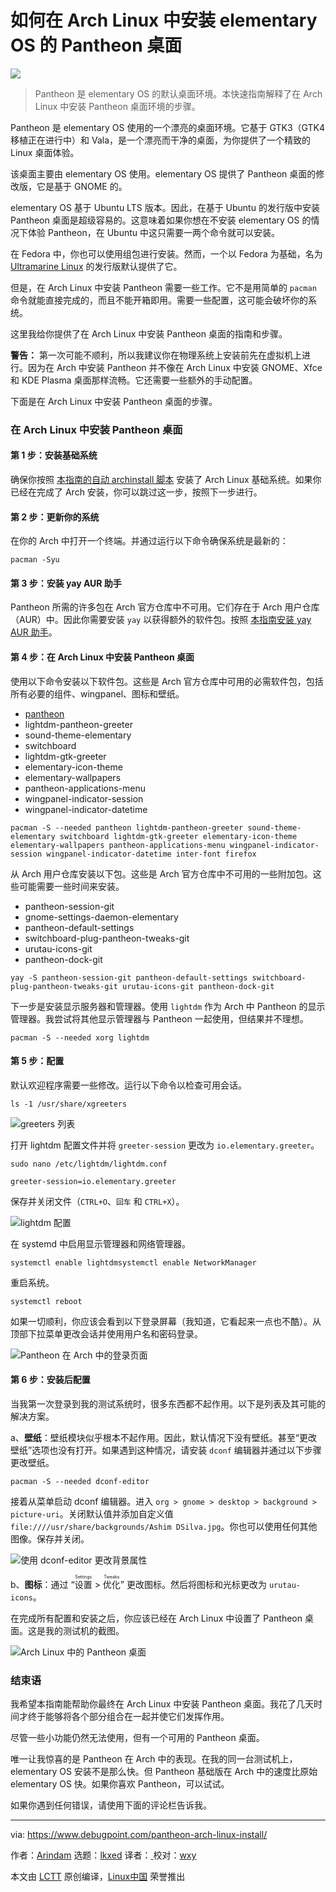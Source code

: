 [#]: subject: "How to Install Elementary OS’s Pantheon Desktop in Arch Linux"
[#]: via: "https://www.debugpoint.com/pantheon-arch-linux-install/"
[#]: author: "Arindam https://www.debugpoint.com/author/admin1/"
[#]: collector: "lkxed"
[#]: translator: "geekpi"
[#]: reviewer: "wxy"
[#]: publisher: "wxy"
[#]: url: "https://linux.cn/article-15293-1.html"

如何在 Arch Linux 中安装 elementary OS 的 Pantheon 桌面
======

![][0]

> Pantheon 是 elementary OS 的默认桌面环境。本快速指南解释了在 Arch Linux 中安装 Pantheon 桌面环境的步骤。

Pantheon 是 elementary OS 使用的一个漂亮的桌面环境。它基于 GTK3（GTK4 移植正在进行中）和 Vala，是一个漂亮而干净的桌面，为你提供了一个精致的 Linux 桌面体验。

该桌面主要由 elementary OS 使用。elementary OS 提供了 Pantheon 桌面的修改版，它是基于 GNOME 的。

elementary OS 基于 Ubuntu LTS 版本。因此，在基于 Ubuntu 的发行版中安装 Pantheon 桌面是超级容易的。这意味着如果你想在不安装 elementary OS 的情况下体验 Pantheon，在 Ubuntu 中这只需要一两个命令就可以安装。

在 Fedora 中，你也可以使用组包进行安装。然而，一个以 Fedora 为基础，名为 [Ultramarine Linux][1] 的发行版默认提供了它。

但是，在 Arch Linux 中安装 Pantheon 需要一些工作。它不是用简单的 `pacman` 命令就能直接完成的，而且不能开箱即用。需要一些配置，这可能会破坏你的系统。

这里我给你提供了在 Arch Linux 中安装 Pantheon 桌面的指南和步骤。

**警告：** 第一次可能不顺利，所以我建议你在物理系统上安装前先在虚拟机上进行。因为在 Arch 中安装 Pantheon 并不像在 Arch Linux 中安装 GNOME、Xfce 和 KDE Plasma 桌面那样流畅。它还需要一些额外的手动配置。

下面是在 Arch Linux 中安装 Pantheon 桌面的步骤。

### 在 Arch Linux 中安装 Pantheon 桌面

#### 第 1 步：安装基础系统

确保你按照 [本指南的自动 archinstall 脚本][2] 安装了 Arch Linux 基础系统。如果你已经在完成了 Arch 安装，你可以跳过这一步，按照下一步进行。

#### 第 2 步：更新你的系统

在你的 Arch 中打开一个终端。并通过运行以下命令确保系统是最新的：

```
pacman -Syu
```

#### 第 3 步：安装 yay AUR 助手

Pantheon 所需的许多包在 Arch 官方仓库中不可用。它们存在于 Arch 用户仓库（AUR）中。因此你需要安装 `yay` 以获得额外的软件包。按照 [本指南安装 yay AUR 助手][3]。

#### 第 4 步：在 Arch Linux 中安装 Pantheon 桌面

使用以下命令安装以下软件包。这些是 Arch 官方仓库中可用的必需软件包，包括所有必要的组件、wingpanel、图标和壁纸。

- [pantheon][4]
- lightdm-pantheon-greeter
- sound-theme-elementary
- switchboard
- lightdm-gtk-greeter
- elementary-icon-theme
- elementary-wallpapers
- pantheon-applications-menu
- wingpanel-indicator-session
- wingpanel-indicator-datetime

```
pacman -S --needed pantheon lightdm-pantheon-greeter sound-theme-elementary switchboard lightdm-gtk-greeter elementary-icon-theme elementary-wallpapers pantheon-applications-menu wingpanel-indicator-session wingpanel-indicator-datetime inter-font firefox
```

从 Arch 用户仓库安装以下包。这些是 Arch 官方仓库中不可用的一些附加包。这些可能需要一些时间来安装。

- pantheon-session-git
- gnome-settings-daemon-elementary
- pantheon-default-settings
- switchboard-plug-pantheon-tweaks-git
- urutau-icons-git
- pantheon-dock-git

```
yay -S pantheon-session-git pantheon-default-settings switchboard-plug-pantheon-tweaks-git urutau-icons-git pantheon-dock-git
```

下一步是安装显示服务器和管理器。使用 `lightdm` 作为 Arch 中 Pantheon 的显示管理器。我尝试将其他显示管理器与 Pantheon 一起使用，但结果并不理想。

```
pacman -S --needed xorg lightdm
```

#### 第 5 步：配置

默认欢迎程序需要一些修改。运行以下命令以检查可用会话。

```
ls -1 /usr/share/xgreeters
```

![greeters 列表][5]

打开 lightdm 配置文件并将 `greeter-session` 更改为 `io.elementary.greeter`。

```
sudo nano /etc/lightdm/lightdm.conf
```

```
greeter-session=io.elementary.greeter
```

保存并关闭文件（`CTRL+O`、`回车` 和 `CTRL+X`）。

![lightdm 配置][6]

在 systemd 中启用显示管理器和网络管理器。

```
systemctl enable lightdmsystemctl enable NetworkManager
```

重启系统。

```
systemctl reboot
```

如果一切顺利，你应该会看到以下登录屏幕（我知道，它看起来一点也不酷）。从顶部下拉菜单更改会话并使用用户名和密码登录。

![Pantheon 在 Arch 中的登录页面][7]

#### 第 6 步：安装后配置

当我第一次登录到我的测试系统时，很多东西都不起作用。以下是列表及其可能的解决方案。

a、**壁纸**：壁纸模块似乎根本不起作用。因此，默认情况下没有壁纸。甚至“更改壁纸”选项也没有打开。如果遇到这种情况，请安装 `dconf` 编辑器并通过以下步骤更改壁纸。

```
pacman -S --needed dconf-editor
```

接着从菜单启动 dconf 编辑器。进入 `org > gnome > desktop > background > picture-uri`。关闭默认值并添加自定义值 `file:////usr/share/backgrounds/Ashim DSilva.jpg`。你也可以使用任何其他图像。保存并关闭。

![使用 dconf-editor 更改背景属性][8]

b、**图标**：通过 “<ruby>设置<rt>Settings</rt></ruby> > <ruby>优化<rt>Tweaks</rt></ruby>” 更改图标。然后将图标和光标更改为 `urutau-icons`。

在完成所有配置和安装之后，你应该已经在 Arch Linux 中设置了 Pantheon 桌面。这是我的测试机的截图。

![Arch Linux 中的 Pantheon 桌面][9]

### 结束语

我希望本指南能帮助你最终在 Arch Linux 中安装 Pantheon 桌面。我花了几天时间才终于能够将各个部分组合在一起并使它们发挥作用。

尽管一些小功能仍然无法使用，但有一个可用的 Pantheon 桌面。

唯一让我惊喜的是 Pantheon 在 Arch 中的表现。在我的同一台测试机上，elementary OS 安装不是那么快。但 Pantheon 基础版在 Arch 中的速度比原始 elementary OS 快。如果你喜欢 Pantheon，可以试试。

如果你遇到任何错误，请使用下面的评论栏告诉我。

--------------------------------------------------------------------------------

via: https://www.debugpoint.com/pantheon-arch-linux-install/

作者：[Arindam][a]
选题：[lkxed][b]
译者：[ ](https://github.com/geekpi)
校对：[wxy](https://github.com/wxy)

本文由 [LCTT](https://github.com/LCTT/TranslateProject) 原创编译，[Linux中国](https://linux.cn/) 荣誉推出

[a]: https://www.debugpoint.com/author/admin1/
[b]: https://github.com/lkxed
[1]: https://www.debugpoint.com/ultramarine-linux-36/
[2]: https://www.debugpoint.com/archinstall-guide/
[3]: https://www.debugpoint.com/install-yay-arch/
[4]: https://wiki.archlinux.org/index.php/Pantheon
[5]: https://www.debugpoint.com/wp-content/uploads/2021/02/greeters-list.jpg
[6]: https://www.debugpoint.com/wp-content/uploads/2021/02/lightdm-conf.jpg
[7]: https://www.debugpoint.com/wp-content/uploads/2021/02/Login-screen-Pantheon-in-Arch.jpg
[8]: https://www.debugpoint.com/wp-content/uploads/2021/02/Change-background-property-using-dconf-editor.jpg
[9]: https://www.debugpoint.com/wp-content/uploads/2021/02/Pantheon-Desktop-in-Arch-Linux-1.jpg
[0]: https://img.linux.net.cn/data/attachment/album/202211/27/104052h7iwfcw4larkio1i.jpg